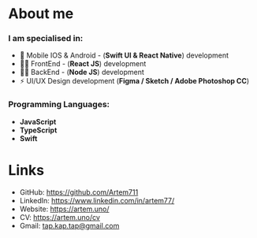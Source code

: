 # About me

### I am specialised in:
- 📱 Mobile IOS & Android - (**Swift UI & React Native**) development
-  👨‍💻 FrontEnd - (**React JS**) development
- 👨‍🔬 BackEnd - (**Node JS**) development
- ⚡ UI/UX Design development (**Figma / Sketch / Adobe Photoshop CC**)

### Programming Languages: 
 - **JavaScript**
 - **TypeScript**
 - **Swift**

# Links
- GitHub: https://github.com/Artem711
- LinkedIn: https://www.linkedin.com/in/artem77/
- Website: https://artem.uno/
- CV: https://artem.uno/cv
- Gmail: tap.kap.tap@gmail.com

